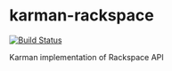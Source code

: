 karman-rackspace
================
[![Build Status](https://travis-ci.org/alvarosanchez/karman-rackspace.svg?branch=master)](https://travis-ci.org/alvarosanchez/karman-rackspace)

Karman implementation of Rackspace API
